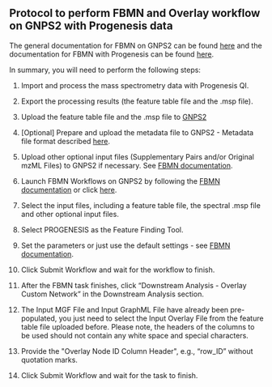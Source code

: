 ## Protocol to perform FBMN and Overlay workflow on GNPS2 with Progenesis data

The general documentation for FBMN on GNPS2 can be found [here](fbmn.md) and the documentation for FBMN with Progenesis can be found [here](FBMN-with-progenesisQI.md).

In summary, you will need to perform the following steps:

1. Import and process the mass spectrometry data with Progenesis QI.

2. Export the processing results (the feature table file and the .msp file). 

3. Upload the feature table file and the .msp file to [GNPS2](https://gnps2.org/homepage)

4. [Optional] Prepare and upload the metadata file to GNPS2 - Metadata file format described [here](metadata.md).

5. Upload other optional input files (Supplementary Pairs and/or Original mzML Files) to GNPS2 if necessary. See [FBMN documentation](fbmn.md).

6. Launch FBMN Workflows on GNPS2 by following the [FBMN documentation](fbmn.md) or click [here](https://gnps2.org/workflowinput?workflowname=feature_based_molecular_networking_workflow).

7. Select the input files, including a feature table file, the spectral .msp file and other optional input files.

8. Select PROGENESIS as the Feature Finding Tool.

9. Set the parameters or just use the default settings - see [FBMN documentation](fbmn.md).

10. Click Submit Workflow and wait for the workflow to finish.

11. After the FBMN task finishes, click “Downstream Analysis - Overlay Custom Network” in the Downstream Analysis section.

12. The Input MGF File and Input GraphML File have already been pre-populated, you just need to select the Input Overlay File from the feature table file uploaded before. Please note, the headers of the columns to be used should not contain any white space and special characters. 

13. Provide the "Overlay Node ID Column Header", e.g., “row_ID” without quotation marks.

14. Click Submit Workflow and wait for the task to finish.
